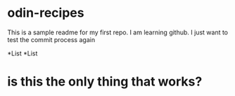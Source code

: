 # odin-recipes

This is a sample readme for my first repo. I am learning github.
I just want to test the commit process again 

*List
*List 
# is this the only thing that works?